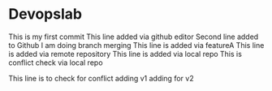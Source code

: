 # Devopslab
This is my first commit
This line added via github editor
Second line added to Github
I am doing branch merging
This line is added via featureA
This line is added via remote repository
This line is added via local repo
This is conflict check via local repo

This line is to check for conflict
adding v1
adding for v2

